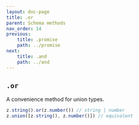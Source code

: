 ```yaml
---
layout: doc-page
title: .or
parent: Schema methods
nav_order: 14
previous:
    title: .promise
    path: ../promise
next:
    title: .and
    path: ../and
---
```


## `.or`

A convenience method for union types.

```ts
z.string().or(z.number()) // string | number
z.union([z.string(), z.number()]) // equivalent
```